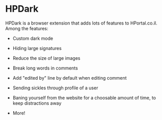 # HPDark
HPDark is a browser extension that adds lots of features to HPortal.co.il.
Among the features:
 - Custom dark mode
 - Hiding large signatures
 - Reduce the size of large images
 - Break long words in comments
 - Add "edited by" line by default when editing comment
 - Sending sickles through profile of a user
 - Baning yourself from the website for a choosable amount of time, to keep distractions away

 - More!